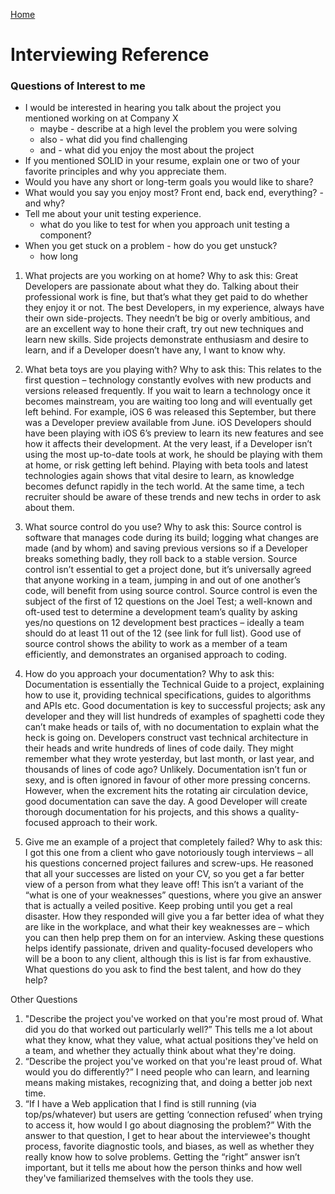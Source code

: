 [Home](../)

# Interviewing Reference

### Questions of Interest to me

- I would be interested in hearing you talk about the project you mentioned working on at Company X
  - maybe - describe at a high level the problem you were solving
  - also - what did you find challenging
  - and - what did you enjoy the most about the project
- If you mentioned SOLID in your resume, explain one or two of your favorite principles and why you appreciate them.
- Would you have any short or long-term goals you would like to share?
- What would you say you enjoy most? Front end, back end, everything? - and why?
- Tell me about your unit testing experience.
  - what do you like to test for when you approach unit testing a component?
- When you get stuck on a problem - how do you get unstuck?
  - how long

1. What projects are you working on at home?
   Why to ask this: Great Developers are passionate about what they do. Talking about their professional work is fine, but that’s what they get paid to do whether they enjoy it or not. The best Developers, in my experience, always have their own side-projects. They needn’t be big or overly ambitious, and are an excellent way to hone their craft, try out new techniques and learn new skills. Side projects demonstrate enthusiasm and desire to learn, and if a Developer doesn’t have any, I want to know why.

2. What beta toys are you playing with?
   Why to ask this: This relates to the first question – technology constantly evolves with new products and versions released frequently. If you wait to learn a technology once it becomes mainstream, you are waiting too long and will eventually get left behind. For example, iOS 6 was released this September, but there was a Developer preview available from June. iOS Developers should have been playing with iOS 6’s preview to learn its new features and see how it affects their development.
   At the very least, if a Developer isn’t using the most up-to-date tools at work, he should be playing with them at home, or risk getting left behind. Playing with beta tools and latest technologies again shows that vital desire to learn, as knowledge becomes defunct rapidly in the tech world. At the same time, a tech recruiter should be aware of these trends and new techs in order to ask about them.

3. What source control do you use?
   Why to ask this: Source control is software that manages code during its build; logging what changes are made (and by whom) and saving previous versions so if a Developer breaks something badly, they roll back to a stable version. Source control isn’t essential to get a project done, but it’s universally agreed that anyone working in a team, jumping in and out of one another’s code, will benefit from using source control.
   Source control is even the subject of the first of 12 questions on the Joel Test; a well-known and oft-used test to determine a development team’s quality by asking yes/no questions on 12 development best practices – ideally a team should do at least 11 out of the 12 (see link for full list). Good use of source control shows the ability to work as a member of a team efficiently, and demonstrates an organised approach to coding.

4. How do you approach your documentation?
   Why to ask this: Documentation is essentially the Technical Guide to a project, explaining how to use it, providing technical specifications, guides to algorithms and APIs etc. Good documentation is key to successful projects; ask any developer and they will list hundreds of examples of spaghetti code they can’t make heads or tails of, with no documentation to explain what the heck is going on.
   Developers construct vast technical architecture in their heads and write hundreds of lines of code daily. They might remember what they wrote yesterday, but last month, or last year, and thousands of lines of code ago? Unlikely. Documentation isn’t fun or sexy, and is often ignored in favour of other more pressing concerns. However, when the excrement hits the rotating air circulation device, good documentation can save the day. A good Developer will create thorough documentation for his projects, and this shows a quality-focused approach to their work.

5. Give me an example of a project that completely failed?
   Why to ask this: I got this one from a client who gave notoriously tough interviews – all his questions concerned project failures and screw-ups. He reasoned that all your successes are listed on your CV, so you get a far better view of a person from what they leave off! This isn’t a variant of the “what is one of your weaknesses” questions, where you give an answer that is actually a veiled positive. Keep probing until you get a real disaster. How they responded will give you a far better idea of what they are like in the workplace, and what their key weaknesses are – which you can then help prep them on for an interview.
   Asking these questions helps identify passionate, driven and quality-focused developers who will be a boon to any client, although this is list is far from exhaustive. What questions do you ask to find the best talent, and how do they help?

Other Questions

1. "Describe the project you've worked on that you're most proud of. What did you do that worked out particularly well?”
   This tells me a lot about what they know, what they value, what actual positions they've held on a team, and whether they actually think about what they're doing.
2. “Describe the project you've worked on that you're least proud of. What would you do differently?”
   I need people who can learn, and learning means making mistakes, recognizing that, and doing a better job next time.
3. “If I have a Web application that I find is still running (via top/ps/whatever) but users are getting ‘connection refused’ when trying to access it, how would I go about diagnosing the problem?”
   With the answer to that question, I get to hear about the interviewee's thought process, favorite diagnostic tools, and biases, as well as whether they really know how to solve problems. Getting the “right” answer isn’t important, but it tells me about how the person thinks and how well they've familiarized themselves with the tools they use.
